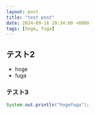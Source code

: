 ```yaml
---
layout: post
title: "test post"
date: 2024-09-16 20:34:00 +0900
tags: [hoge, fuga]
---
```


## テスト2
- hoge
- fuga

### テスト3
``` java
System.out.println("hogefuga");
```
